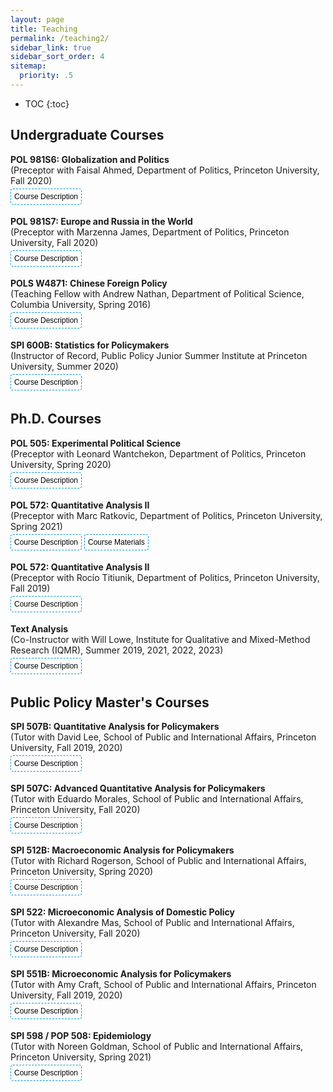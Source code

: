 ```yaml
---
layout: page
title: Teaching
permalink: /teaching2/
sidebar_link: true
sidebar_sort_order: 4
sitemap:
  priority: .5
---
```


<script>
function myFunction(divId) {
  var x = document.getElementById(divId);
  if (x.style.display === "none") {
    x.style.display = "block";
  } else {
    x.style.display = "none";
  }
}
</script>


<style>
.button {
    transition-duration: 0.2s;
    border-radius: 4px;
    background-color: white;
    border: 1px dashed #0096D6;
    font-size: 12px;
    margin: 4px auto;
    cursor: pointer;
    padding: 5px;
}
	
.button:hover {
  background-color: #0096D6; 
  color: white;
}

.button1 {
    transition-duration: 0.2s;
    border-radius: 4px;
    background-color: white;
    border: 1px dashed #8CD2F4;
    color: #8CD2F4;
    font-size: 12px;
    margin: 4px auto;
    cursor: pointer;
    padding: 5px;
}
	
.button1:hover {
  background-color: #8CD2F4; 
  color: white;
}
	
ol li::marker {
    color: #8CD2F4;
}
	
ol li {
    padding-left: 8px;
    padding-bottom: 1.25em;
}

</style>


* TOC
{:toc}


## Undergraduate Courses

<p>
<b>POL 981S6: Globalization and Politics</b><br>
(Preceptor with Faisal Ahmed, Department of Politics, Princeton University, Fall 2020)
<br>
<button onclick="myFunction('desPOL981S6')" class="button">Course Description</button>

<div id='desPOL981S6' style="display: none;">
  <blockquote>Globalization – broadly defined as the movement of people, money, and goods across national borders –  is an increasingly salient topic for citizens, governments/states, and the natural environment. This junior workshop examines the drivers and consequences associated with globalization, with a particular emphasis on the political dimension. Some political drivers include (but are not limited to): partisanship, the process of democratization, international influences (e.g., the United States, World Bank, International Monetary Fund), and interest groups.  Some political consequences include (but are not limited to): political polarization, income and political inequality, contentious politics, civil war, democratization, institutional change, authoritarian resilience, and the politics of climate change. Readings in the workshop will focus on research articles that seek to understand the political drivers and effects associated with globalization. We will use these readings as examples of quality research in political science, focusing in particular on the types of research design challenges confronting these studies and the researchers’ effectiveness in addressing those challenges. </blockquote>
</div>
</p>



<p>
<b>POL 981S7: Europe and Russia in the World</b><br>
(Preceptor with Marzenna James, Department of Politics, Princeton University, Fall 2020)
<br>
<button onclick="myFunction('desPOL981S7')" class="button">Course Description</button>

<div id='desPOL981S7' style="display: none;">
  <blockquote>The workshop will deal with a variety of issues in the area of European and Russian foreign policies, as well as transatlantic cooperation, including the questions: What are the mechanisms of multilateral cooperation between the United States and other global powers with Europe, and between countries within Europe?  What are the main political problems in Europe, the European Union, and transatlantic cooperation? What is the importance of Brexit for transatlantic relations and the viability of the European Union as an economic and political unit in international relations? What is the nature of the challenge posed by Russian and Chinese foreign policies vis-à-vis the European Union? The goal of the workshop is to initiate the students into the process of independent research: to understand its underlying logic. The main emphasis will be on the basic methodological foundations upon which the students will design their own research projects. </blockquote>
</div>
</p>



<p>
<b>POLS W4871: Chinese Foreign Policy</b><br>
(Teaching Fellow with Andrew Nathan, Department of Political Science, Columbia University, Spring 2016)
<br>
<button onclick="myFunction('desPOLSW4871')" class="button">Course Description</button>

<div id='desPOLSW4871' style="display: none;">
  <blockquote>The course describes the major elements of Chinese foreign policy today, in the context of their development since 1949. We seek to understand the security-based rationale of policy as well as other factors – organizational, cultural, perceptual, and so on – that influence Chinese foreign policy. We analyze decision-making processes that affect Chinese foreign policy, China’s relations with various countries and regions, Chinese policy toward key functional issues in international affairs, how the rise of China is affecting global power relations, and how other actors are responding. The course pays attention to the application of international relations theories to the problems we study, and also takes an interest in policy issues facing decision-makers in China as well as those facing decision-makers in other countries that deal with China.</blockquote>
</div>
</p>



<p>
<b>SPI 600B: Statistics for Policymakers</b><br>
(Instructor of Record, Public Policy Junior Summer Institute at Princeton University, Summer 2020)
<br>
<button onclick="myFunction('desSPI600B')" class="button">Course Description</button>

<div id='desSPI600B' style="display: none;">
  <blockquote>What determines economic growth and development? Do large-scale social programs actually achieve their intended impact? Policymakers often use statistics to answer these questions. Importantly, the validity of their conclusions hinges on plausible underlying assumptions and defensible application of statistical methods. The course will introduce basic principles of statistical inference and programming skills for data analysis in R. The goal is to become a critical consumer and analyst of news articles and academic studies that use statistics and provide students with the foundation necessary to analyze data for the Global Systemic Risks (GSR) course. </blockquote>
</div>
</p>



## Ph.D. Courses

<p>
<b>POL 505: Experimental Political Science</b><br>
(Preceptor with Leonard Wantchekon, Department of Politics, Princeton University, Spring 2020)
<br>
<button onclick="myFunction('desPOL505')" class="button">Course Description</button>

<div id='desPOL505' style="display: none;">
  <blockquote>The goal of this course introduces students to the theoretical and practical features of experimental political science, particularly natural and field experiments. There is a special emphasis on the importance of distinguishing between policy-based and institution-based interventions, with attention given to the promise of the latter for political economy research. The course is divided into four sections. The first section of the course introduces students to the methodological underpinnings of experimental scholarship, particularly causal inference and the motivation behind randomization. The section focuses on practical application and experimental design, including randomization techniques, sample selection, and power analysis. It also includes a set of readings that address common problems and solutions. The second section focuses on experiments that occur in nature and how to extract causal estimates from these experiments.  The third section covers the conceptualization and operationalization of laboratory (and laboratory in the field) experiments, as well as survey experiments. Particular attention will be paid to the issues that arise when evaluating institutions. The final section will cover innovations in experimental methods for evaluating institutions. The course will conclude with student presentations of their research project. </blockquote>
</div>
</p>



<p>
<b>POL 572: Quantitative Analysis II</b><br>
(Preceptor with Marc Ratkovic, Department of Politics, Princeton University, Spring 2021)
<br>
<button onclick="myFunction('desPOL572')" class="button">Course Description</button>
<button onclick=" window.open('https://www.overleaf.com/read/mzgmwvmyxpyg','_blank')" class="button">Course Materials</button> 

<div id='desPOL572' style="display: none;">
  <blockquote>Positive political science involves connecting our observations of the social world with causal mechanisms.  We are going to focus on a particular problem: to what extent can we used observed data to measure, discover, and test underlying causal claims?  The course will include a combination of statistical theory, hands--on data analysis,  and causal reasoning.  The goal of the course is to produce students who can understand, apply, and ultimately further quantitative political methodology. </blockquote>
</div>
</p>



<p>
<b>POL 572: Quantitative Analysis II</b><br>
(Preceptor with Rocío Titiunik, Department of Politics, Princeton University, Fall 2019)
<br>
<button onclick="myFunction('desPOL573')" class="button">Course Description</button>

<div id='desPOL573' style="display: none;">
  <blockquote>This course is an advanced graduate-level methods course, meant to be taken after POL 571 and POL 572 or equivalent courses. The course will cover several topics that are not usually covered in the first-year sequence, including asymptotics, hypothesis testing, maximum likelihood estimation, nonparametric estimation, partial identification, and resampling methods. The course will be both theoretical and practical. There will be regular problem sets that will require the empirical analysis of real datasets as well as theoretical exercises, and two exams. </blockquote>
</div>
</p>



<p>
<b>Text Analysis</b><br>
(Co-Instructor with Will Lowe, Institute for Qualitative and Mixed-Method Research (IQMR), Summer 2019, 2021, 2022, 2023)
<br>
<button onclick="myFunction('desText')" class="button">Course Description</button>

<div id='desText' style="display: none;">
  <blockquote>These modules are about using computers to systematically analyze text, typically as precursor, successor, or complement to a qualitative analysis. We’ll discuss and practice classical dictionary-based content analysis and its newer incarnation topic modeling, consider how to classify large numbers of documents by topic, and show how to project their contents into rhetorical spaces for understanding and visualization. Along the way we’ll scrape texts from the web, and discuss good ways to integrate text analysis into a variety or research designs. We’ll presume a grasp of basic mathematical and statistical concepts and a willingness to follow along with the computational parts. The module mostly uses R and its packages. Expertise in R is not required, although some prior experience may be helpful. If there is interest we can also run a very short introduction to R prior to the course for those who’ve not met it before. </blockquote>
</div>
</p>



## Public Policy Master's Courses



<p>
<b>SPI 507B: Quantitative Analysis for Policymakers</b><br>
(Tutor with David Lee, School of Public and International Affairs, Princeton University, Fall 2019, 2020)
<br>
<button onclick="myFunction('desSPI507B')" class="button">Course Description</button>

<div id='desSPI507B' style="display: none;">
  <blockquote>Today, more data are available to researchers than ever before. In this course, we’ll cover how to use statistics to harness these data to improve policy analysis. This course will equip you to understand the mathematical foundations of statistics, to understand common types of quantitative analysis, and to apply these tools yourself using the statistical software package Stata. Our overarching goal is application: to give you the means of answering big policy questions, and not get bogged into the weeds of math and notation. We want you to be a discerning consumer of statistical news, and someone who can use the principles of statistics to do your own analysis. </blockquote>
</div>
</p>



<p>
<b>SPI 507C: Advanced Quantitative Analysis for Policymakers</b><br>
(Tutor with Eduardo Morales, School of Public and International Affairs, Princeton University, Fall 2020)
<br>
<button onclick="myFunction('desSPI507C')" class="button">Course Description</button>

<div id='desSPI507C' style="display: none;">
  <blockquote>Statistical analysis with applications to public policy, begins with an introduction to probability theory followed by discussion of statistical methods for estimating the quantitative effects of changes in policy variables. Regression methods appropriate for the analysis of observational data and data from randomized controlled experiments are stressed. By course end, students are able to do their own empirical analysis using statistical software package & interpret regression results from the professional literature. The course assumes fluency in calculus, which is necessary for rigorous mathematical analysis of probability and statistics. </blockquote>
</div>
</p>



<p>
<b>SPI 512B: Macroeconomic Analysis for Policymakers</b><br>
(Tutor with Richard Rogerson, School of Public and International Affairs, Princeton University, Spring 2020)
<br>
<button onclick="myFunction('desSPI512B')" class="button">Course Description</button>

<div id='desSPI512B' style="display: none;">
  <blockquote>This course covers the theory of modern macroeconomics in detail. The focus is on the determination of macroeconomic variables - such as output, employment, prices, and the interest rate - in the short, medium, and long run, and addresses a number of policy issues. Discusses several examples of macroeconomic phenomena in the real world. A central theme is to understand the powers and limitations of macroeconomic policy in stabilizing the business cycle and promoting growth. </blockquote>
</div>
</p>



<p>
<b>SPI 522: Microeconomic Analysis of Domestic Policy</b><br>
(Tutor with Alexandre Mas, School of Public and International Affairs, Princeton University, Fall 2020)
<br>
<button onclick="myFunction('desSPI522')" class="button">Course Description</button>

<div id='desSPI522' style="display: none;">
  <blockquote>This course focuses on the role of the government in the economy. The aim is to provide an understanding of the reasons for government intervention in the economy, analyzing the benefits and costs of possible government policies, and the response of economic agents to the government's actions. The course covers education, labor, and tax policy, social insurance programs, public goods, environmental protection, and the interaction between different levels of government. </blockquote>
</div>
</p>



<p>
<b>SPI 551B: Microeconomic Analysis for Policymakers</b><br>
(Tutor with Amy Craft, School of Public and International Affairs, Princeton University, Fall 2019, 2020)
<br>
<button onclick="myFunction('desSPI551B')" class="button">Course Description</button>

<div id='desSPI551B' style="display: none;">
  <blockquote>The purpose of this course is to develop an understanding of microeconomic tools and learn how to apply them to the analysis of policies.  Students need not have taken any other economics courses but they should have a good command over algebra and be familiar with basic calculus concepts, although proficiency in calculus is not necessary. </blockquote>
</div>
</p>



<p>
<b>SPI 598 / POP 508: Epidemiology</b><br>
(Tutor with Noreen Goldman, School of Public and International Affairs, Princeton University, Spring 2021)
<br>
<button onclick="myFunction('desSPI598')" class="button">Course Description</button>

<div id='desSPI598' style="display: none;">
  <blockquote>This course combines a traditional public health course in epidemiology with a policy-oriented course on population health. Conventional topics include measurement of health and survival and impact of associated risk factors; techniques for design, analysis of epidemiologic studies; sources of bias and confounding; and causal inference. We also examine: models of infectious disease with an emphasis on COVID-19, inference and decision making based on large numbers of studies and contradictory information, the science underlying screening procedures, social inequalities in health, and ethical issues in medical research. </blockquote>
</div>
</p>

